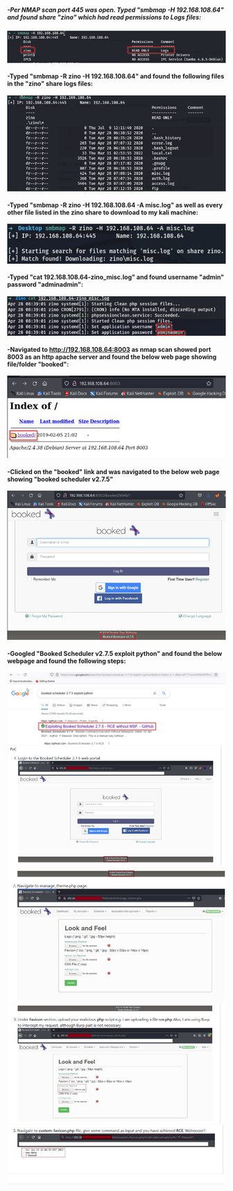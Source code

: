 ##### -Per NMAP scan port 445 was open. Typed "smbmap -H 192.168.108.64" and found share "zino" which had read permissions to Logs files:

![](../Pasted%20Images/Pasted%20image%2020220601133857.png)

#### -Typed "smbmap -R zino -H 192.168.108.64" and found the following files in the "zino" share logs files:

![](../Pasted%20Images/Pasted%20image%2020220601133941.png)

#### -Typed "smbmap -R zino -H 192.168.108.64 -A misc.log" as well as every other file listed in the zino share to download to my kali machine:

![](../Pasted%20Images/Pasted%20image%2020220601134057.png)

#### -Typed "cat 192.168.108.64-zino_misc.log" and found username "admin" password "adminadmin":

![](../Pasted%20Images/Pasted%20image%2020220601134149.png)

#### -Navigated to http://192.168.108.64:8003 as nmap scan showed port 8003 as an http apache server and found the below web page showing file/folder "booked":

![](../Pasted%20Images/Pasted%20image%2020220601134237.png)

#### -Clicked on the "booked" link and was navigated to the below web page showing "booked scheduler v2.7.5"

![](../Pasted%20Images/Pasted%20image%2020220601134315.png)

#### -Googled "Booked Scheduler v2.7.5 exploit python" and found the below webpage and found the following steps:

![](../Pasted%20Images/Pasted%20image%2020220601134348.png)
![](../Pasted%20Images/Pasted%20image%2020220601134413.png)
![](../Pasted%20Images/Pasted%20image%2020220601134425.png)
![](../Pasted%20Images/Pasted%20image%2020220601134438.png)
![](../Pasted%20Images/Pasted%20image%2020220601134452.png)




